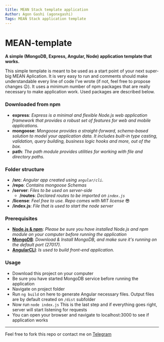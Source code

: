 ```yaml
---
title: MEAN Stack template application
Author: Agon Gashi (agonxgashi)
Tags: MEAN Stack application template
---
```


# MEAN-template
**A simple (MongoDB, Express, Angular, Node) application template that works.**  

This simple template is meant to be used as a start point of your next super-big 
MEAN Aplication. It is very easy to run and comments should make understandable 
every line of code I've wrote (if not, feel free to propose changes 😉). It uses
a minimum number of npm packages that are really necessary to make application
work. Used packages are described below.

### Downloaded from npm

+ **express**: *Express is a minimal and flexible Node.js web application 
framework that provides a robust set of features for web and mobile applications.*
+ **mongoose**: *Mongoose provides a straight-forward, schema-based solution to 
model your application data. It includes built-in type casting, validation, 
query building, business logic hooks and more, out of the box.*
+ **path**: *The path module provides utilities for working with file and 
directory paths.*


### Folder structure

+ **/src**: *Angular app created using ```angular/cli```.*
+ **/repo**: *Contains mongoose Schemas*
+ **/server**: *Files to be used on server-side*
    * **/routes**: *Declared routes to be imported on ```index.js```*
+ **/license**: *Feel free to use. Repo comes with MIT license* 😎
+ **/index.js**: *File that is used to start the node server*


### Prerequisites

+ **[Node.js & npm](https://nodejs.org/en/download/)**: *Please be sure you have installed Node.js and npm module on your computer before running the application*
+ **[MongoDB](https://www.mongodb.com/download-center)**: *Download & Install MongoDB, and make sure it's running on the default port (27017).*
+ **[AngularCLI](https://cli.angular.io/)**: *Is used to build front-end application.*


### Usage

+ Download this project on your computer
+ Be sure you have started MongoDB service before running the application
+ Navigate on project folder 
+ Run ```ng build``` on here to generate Angular necessary files. Output files are by default created on ```/dist``` subfolder
+ Now run ```node index.js``` This is the last step and if everything goes right, server will start listening for requests
+ You can open your browser and navigate to localhost:3000 to see if application works

___  

Feel free to fork this repo or contact me on [Telegram](http://t.me/agonxgashi)




